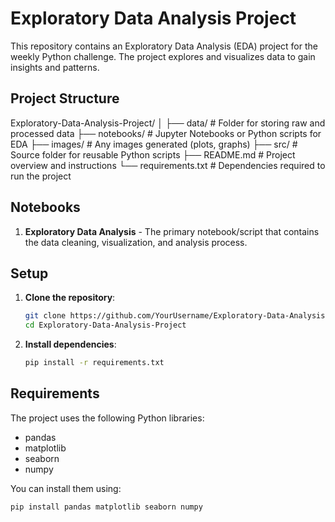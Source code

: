 # Exploratory Data Analysis Project

This repository contains an Exploratory Data Analysis (EDA) project for the weekly Python challenge. The project explores and visualizes data to gain insights and patterns.

## Project Structure

Exploratory-Data-Analysis-Project/ │ ├── data/ # Folder for storing raw and processed data ├── notebooks/ # Jupyter Notebooks or Python scripts for EDA ├── images/ # Any images generated (plots, graphs) ├── src/ # Source folder for reusable Python scripts ├── README.md # Project overview and instructions └── requirements.txt # Dependencies required to run the project


## Notebooks

1. **Exploratory Data Analysis** - The primary notebook/script that contains the data cleaning, visualization, and analysis process.

## Setup

1. **Clone the repository**:
    ```bash
    git clone https://github.com/YourUsername/Exploratory-Data-Analysis-Project.git
    cd Exploratory-Data-Analysis-Project
    ```

2. **Install dependencies**:
    ```bash
    pip install -r requirements.txt
    ```

## Requirements

The project uses the following Python libraries:
- pandas
- matplotlib
- seaborn
- numpy

You can install them using:
```bash
pip install pandas matplotlib seaborn numpy
